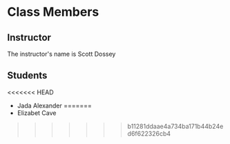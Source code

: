 # Class Members

## Instructor

The instructor's name is Scott Dossey

## Students

<<<<<<< HEAD
* Jada Alexander
=======
* Elizabet Cave
>>>>>>> b11281ddaae4a734ba171b44b24ed6f622326cb4
